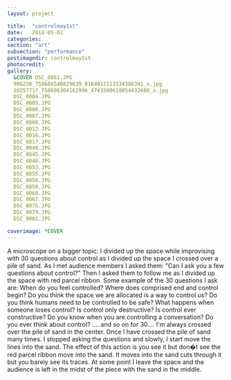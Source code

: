 ```yaml
---
layout: project

title:  "controlmay1st"
date:   2014-05-01 
categories: 
section: "art"
subsection: "performance"
postimagedir: controlmay1st
photocredit: 
gallery:
  &COVER DSC_0061.JPG 
  906258_758686540829639_8164011511534386341_o.jpg
  10257717_758686304162996_4743500610054432680_o.jpg
  DSC_0004.JPG
  DSC_0005.JPG
  DSC_0006.JPG
  DSC_0007.JPG
  DSC_0008.JPG
  DSC_0012.JPG
  DSC_0016.JPG
  DSC_0017.JPG
  DSC_0040.JPG
  DSC_0045.JPG
  DSC_0046.JPG
  DSC_0053.JPG
  DSC_0055.JPG
  DSC_0056.JPG
  DSC_0058.JPG
  DSC_0060.JPG
  DSC_0067.JPG
  DSC_0075.JPG
  DSC_0079.JPG
  DSC_0081.JPG

coverimage: *COVER
---
```


A microscope on a bigger topic:
I divided up the space while improvising with 30 questions about control as I divided up the space I crossed over a pile of sand.
As I met audience members I asked them: "Can I ask you a few questions about control?" Then I asked them to follow me as I divided up the space with red parcel ribbon.
Some example of the 30 questions I ask are: 
When do you feel controlled? 
Where does comprised end and control begin? 
Do you think the space we are allocated is a way to control us?
Do you think humans need to be controlled to be safe? 
What happens when someone loses control? 
Is control only destructive?
Is control ever constructive? 
Do you know when you are controlling a conversation?
Do you ever think about control?
.... and so on for 30....
I'm always crossed over the pile of sand in the center.
Once I have crossed the pile of sand many times. I stopped asking the questions and slowly, I start move the lines into the sand. The effect of this action is you see it but don�t see the red parcel ribbon move into the sand. It moves into the sand cuts through it but you barely see its traces.
At some point I leave the space and the audience is left in the midst of the piece with the sand in the middle.
